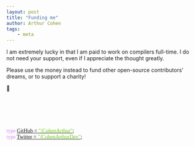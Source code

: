 ```yaml
---
layout: post
title: "Funding me"
author: Arthur Cohen
tags:
    - meta
---
```


I am extremely lucky in that I am paid to work on compilers full-time. I do not need your support, even if I appreciate the thought greatly.

Please use the money instead to fund other open-source contributors' dreams, or to support a charity!

💜

<br>
<br>
<br>
<br>
<p style="font-family:'Source Code Pro'">
<span style="color:#d784f3">type</span> <a href="https://github.com/cohenarthur">GitHub = <span style="color:#69c908">"/CohenArthur"</span></a>;<br>
<span style="color:#d784f3">type</span> <a href="https://twitter.com/cohenarthurdev">Twitter = <span style="color:#69c908">"/CohenArthurDev"</span></a>;
</p>

